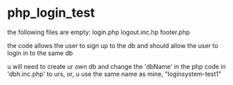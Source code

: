 # php_login_test

the following files are empty:
login.php
logout.inc.hp
footer.php

the code allows the user to sign up to the db and should allow the user to login in to the same db

u will need to create ur own db and change the 'dbName' in the php code in 'dbh.inc.php' to urs, or, u use the same name as mine, "loginsystem-test1"
